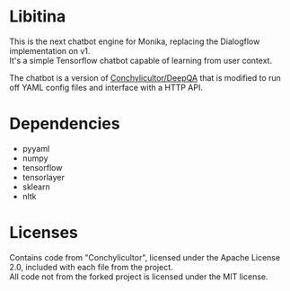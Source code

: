 # Libitina

This is the next chatbot engine for Monika, replacing the Dialogflow implementation on v1.  
It's a simple Tensorflow chatbot capable of learning from user context.

The chatbot is a version of [Conchylicultor/DeepQA](https://github.com/Conchylicultor/DeepQA) that is modified to run off YAML config files and interface with a HTTP API.

# Dependencies

 - pyyaml
 - numpy
 - tensorflow
 - tensorlayer
 - sklearn
 - nltk

# Licenses

Contains code from "Conchylicultor", licensed under the Apache License 2.0, included with each file from the project.  
All code not from the forked project is licensed under the MIT license.
